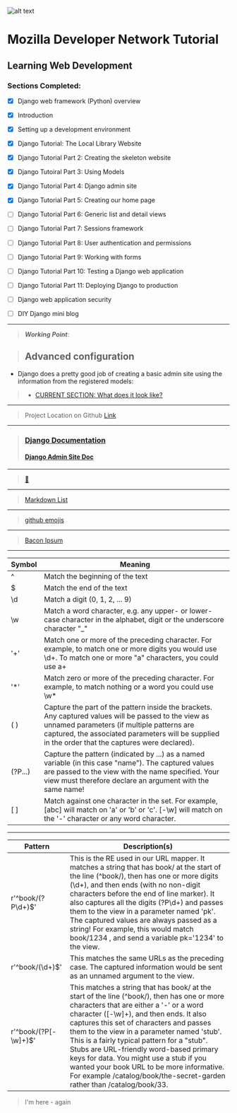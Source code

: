 ![alt text](https://yt3.ggpht.com/a-/AAuE7mAQox-RNLVUSg2hWFhsB5E8oWOtHprcJI08zA=s288-mo-c-c0xffffffff-rj-k-no)
# Mozilla Developer Network Tutorial
## Learning Web Development

### Sections Completed:
- [x] Django web framework (Python) overview
- [x] Introduction
- [x] Setting up a development environment
- [x] Django Tutorial: The Local Library Website
- [x] Django Tutorial Part 2: Creating the skeleton website
- [x] Django Tutoiral Part 3: Using Models
- [X] Django Tutorial Part 4: Django admin site
- [X] Django Tutorial Part 5: Creating our home page
- [ ] Django Tutorial Part 6: Generic list and detail views
- [ ] Django Tutorial Part 7: Sessions framework
- [ ] Django Tutorial Part 8: User authentication and permissions
- [ ] Django Tutorial Part 9: Working with forms
- [ ] Django Tutorial Part 10: Testing a Django web application
- [ ] Django Tutorial Part 11: Deploying Django to production
- [ ] Django web application security
- [ ] DIY Django mini blog



---
> _**Working Point**_:

> ## Advanced configuration


- Django does a pretty good job of creating a basic admin site using the information from the registered models:
> - [CURRENT SECTION: What does it look like?](https://developer.mozilla.org/en-US/docs/Learn/Server-side/Django/Generic_views#What_does_it_look_like_2)
---
> Project Location on Github [Link](https://github.com/mdn/django-locallibrary-tutorial)
---
> ### [Django Documentation](https://docs.djangoproject.com/en/2.1/)
> #### [Django Admin Site Doc](https://docs.djangoproject.com/en/2.1/ref/contrib/admin/)
---
> [ :ocean: ](http://localhost:8000/admin/)
---
> [Markdown List](https://guides.github.com/features/mastering-markdown/)
---
>[github emojis](https://github.com/ikatyang/emoji-cheat-sheet/blob/master/README.md)
---
>[Bacon Ipsum](https://baconipsum.com/?paras=5&type=all-meat&start-with-lorem=1)

---
Symbol          | Meaning
------          | ----------
^ 	            |   Match the beginning of the text
$   	        | 	Match the end of the text
\d 	            | 	Match a digit (0, 1, 2, ... 9)
\w 	            | 	Match a word character, e.g. any upper- or lower-case character in the alphabet, digit or the underscore character "_"
'+' 	            | 	Match one or more of the preceding character. For example, to match one or more digits you would use \d+. To match one or more "a" characters, you could use a+
'*'               | 	Match zero or more of the preceding character. For example, to match nothing or a word you could use \w*
( )             | 	Capture the part of the pattern inside the brackets. Any captured values will be passed to the view as unnamed parameters (if multiple patterns are captured, the associated parameters will be supplied in the order that the captures were declared).
(?P<name>...)   | 	Capture the pattern (indicated by ...) as a named variable (in this case "name"). The captured values are passed to the view with the name specified. Your view must therefore declare an argument with the same name!
[  ]            | 	Match against one character in the set. For example, [abc] will match on 'a' or 'b' or 'c'. [-\w] will match on the '-' character or any word character.

---
Pattern                     |       	Description(s)
--------------------------- |  -------------------------------- 
r'^book/(?P<pk>\d+)$' 	    |  This is the RE used in our URL mapper. It matches a string that has book/ at the start of the line (^book/), then has one or more digits (\d+), and then ends (with no non-digit characters before the end of line marker). It also captures all the digits (?P<pk>\d+) and passes them to the view in a parameter named 'pk'. The captured values are always passed as a string! For example, this would match book/1234 , and send a variable pk='1234' to the view.
r'^book/(\d+)$' 	        |  This matches the same URLs as the preceding case. The captured information would be sent as an unnamed argument to the view.
r'^book/(?P<stub>[-\w]+)$' 	|  This matches a string that has book/ at the start of the line (^book/), then has one or more characters that are either a '-' or a word character ([-\w]+), and then ends. It also captures this set of characters and passes them to the view in a parameter named 'stub'. This is a fairly typical pattern for a "stub". Stubs are URL-friendly word-based primary keys for data. You might use a stub if you wanted your book URL to be more informative. For example /catalog/book/the-secret-garden rather than /catalog/book/33.

>I'm here - again